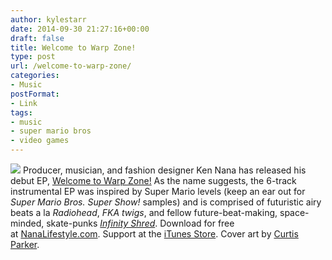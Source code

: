 ```yaml
---
author: kylestarr
date: 2014-09-30 21:27:16+00:00
draft: false
title: Welcome to Warp Zone!
type: post
url: /welcome-to-warp-zone/
categories:
- Music
postFormat:
- Link
tags:
- music
- super mario bros
- video games
---
```


![](https://www.zerocounts.net/wp-content/uploads/2014/09/784b5-wtwz-artwork.png)
Producer, musician, and fashion designer Ken Nana has released his debut EP, [Welcome to Warp Zone!](http://www.nanalifestyle.com) As the name suggests, the 6-track instrumental EP was inspired by Super Mario levels (keep an ear out for _Super Mario Bros. Super Show!_ samples) and is comprised of futuristic airy beats a la _Radiohead_, _FKA twigs_, and fellow future-beat-making, space-minded, skate-punks [_Infinity Shred_](http://infinityshred.com). Download for free at [NanaLifestyle.com](http://www.nanalifestyle.com). Support at the [iTunes Store](https://itunes.apple.com/us/album/welcome-to-warp-zone!-ep/id924171152). Cover art by [Curtis Parker](http://vimeo.com/103874249).

